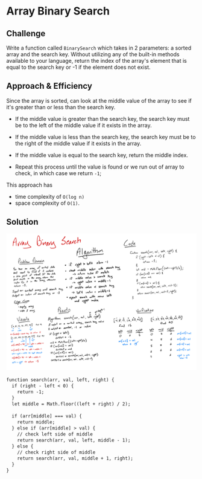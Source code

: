 # Array Binary Search

## Challenge

Write a function called `BinarySearch` which takes in 2 parameters: a sorted array and the search key. Without utilizing any of the built-in methods available to your language, return the index of the array's element that is equal to the search key or -1 if the element does not exist.

## Approach & Efficiency

Since the array is sorted, can look at the middle value of the array to see if it's greater than or less than the search key.

- If the middle value is greater than the search key, the search key must be to the left of the middle value if it exists in the array.

- If the middle value is less than the search key, the search key must be to the right of the middle value if it exists in the array.

- If the middle value is equal to the search key, return the middle index.

- Repeat this process until the value is found or we run out of array to check, in which case we return `-1`;

This approach has

- time complexity of `O(log n)`
- space complexity of `O(1)`.

## Solution

![Whiteboarding](./assets/array_binary_search.jpeg)

```
function search(arr, val, left, right) {
  if (right - left < 0) {
    return -1;
  }
  let middle = Math.floor((left + right) / 2);

  if (arr[middle] === val) {
    return middle;
  } else if (arr[middle] > val) {
    // check left side of middle
    return search(arr, val, left, middle - 1);
  } else {
    // check right side of middle
    return search(arr, val, middle + 1, right);
  }
}
```
